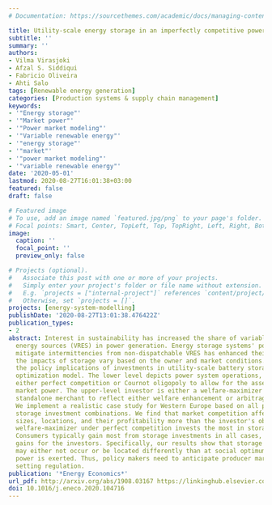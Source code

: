 ```yaml
---
# Documentation: https://sourcethemes.com/academic/docs/managing-content/

title: Utility-scale energy storage in an imperfectly competitive power sector
subtitle: ''
summary: ''
authors:
- Vilma Virasjoki
- Afzal S. Siddiqui
- Fabricio Oliveira
- Ahti Salo
tags: [Renewable energy generation]
categories: [Production systems & supply chain management]
keywords:
- '"Energy storage"'
- '"Market power"'
- '"Power market modeling"'
- '"Variable renewable energy"'
- '"energy storage"'
- '"market"'
- '"power market modeling"'
- '"variable renewable energy"'
date: '2020-05-01'
lastmod: 2020-08-27T16:01:38+03:00
featured: false
draft: false

# Featured image
# To use, add an image named `featured.jpg/png` to your page's folder.
# Focal points: Smart, Center, TopLeft, Top, TopRight, Left, Right, BottomLeft, Bottom, BottomRight.
image:
  caption: ''
  focal_point: ''
  preview_only: false

# Projects (optional).
#   Associate this post with one or more of your projects.
#   Simply enter your project's folder or file name without extension.
#   E.g. `projects = ["internal-project"]` references `content/project/deep-learning/index.md`.
#   Otherwise, set `projects = []`.
projects: [energy-system-modelling]
publishDate: '2020-08-27T13:01:38.476422Z'
publication_types:
- 2
abstract: Interest in sustainability has increased the share of variable renewable
  energy sources (VRES) in power generation. Energy storage systems' potential to
  mitigate intermittencies from non-dispatchable VRES has enhanced their appeal. However,
  the impacts of storage vary based on the owner and market conditions. We examine
  the policy implications of investments in utility-scale battery storage via a bi-level
  optimization model. The lower level depicts power system operations, modeled as
  either perfect competition or Cournot oligopoly to allow for the assessment of producer
  market power. The upper-level investor is either a welfare-maximizer or a profit-maximizing
  standalone merchant to reflect either welfare enhancement or arbitrage, respectively.
  We implement a realistic case study for Western Europe based on all possible size-location
  storage investment combinations. We find that market competition affects investment
  sizes, locations, and their profitability more than the investor's objectives. A
  welfare-maximizer under perfect competition invests the most in storage capacity.
  Consumers typically gain most from storage investments in all cases, exceeding the
  gains for the investors. Specifically, our results show that storage investments
  may either not occur or be located differently than at social optimum, if market
  power is exerted. Thus, policy makers need to anticipate producer market power when
  setting regulation.
publication: '*Energy Economics*'
url_pdf: http://arxiv.org/abs/1908.03167 https://linkinghub.elsevier.com/retrieve/pii/S0140988320300554
doi: 10.1016/j.eneco.2020.104716
---
```

